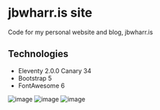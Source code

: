 # jbwharr.is site
Code for my personal website and blog, jbwharr.is 

## Technologies
- Eleventy 2.0.0 Canary 34
- Bootstrap 5
- FontAwesome 6

![image](https://user-images.githubusercontent.com/2962327/217355435-93da3d2f-a335-4e9e-aafa-b0fc1c2e162a.png)
![image](https://user-images.githubusercontent.com/2962327/217355508-b10daa94-12f8-4ec2-8055-fa91c1a851c0.png)
![image](https://user-images.githubusercontent.com/2962327/217355595-a7bb2f40-2026-42ec-8f11-d0579aa73a76.png)

